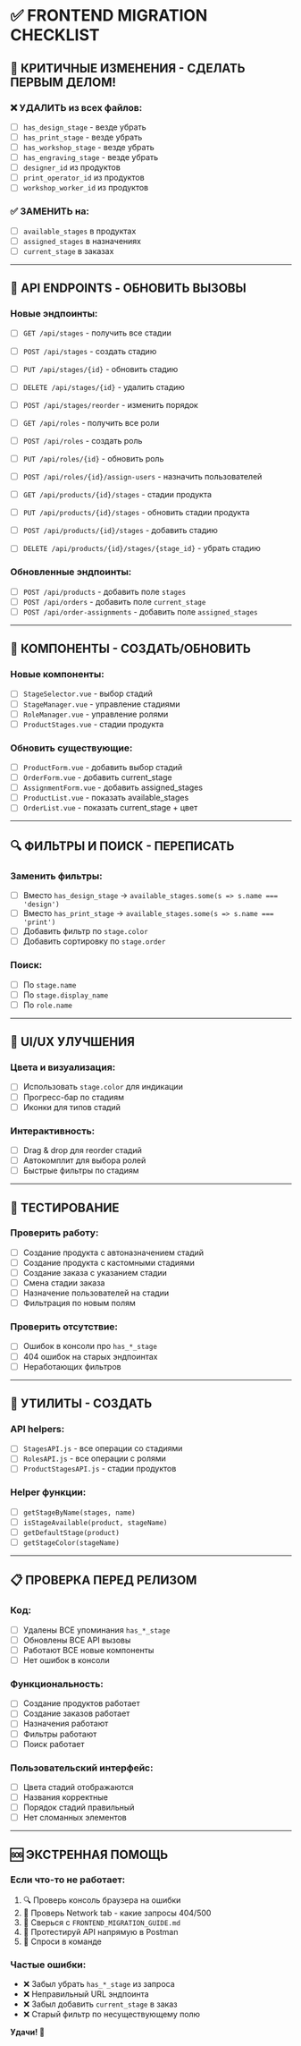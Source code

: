 # ✅ FRONTEND MIGRATION CHECKLIST

## 🚨 КРИТИЧНЫЕ ИЗМЕНЕНИЯ - СДЕЛАТЬ ПЕРВЫМ ДЕЛОМ!

### ❌ УДАЛИТЬ из всех файлов:

-   [ ] `has_design_stage` - везде убрать
-   [ ] `has_print_stage` - везде убрать
-   [ ] `has_workshop_stage` - везде убрать
-   [ ] `has_engraving_stage` - везде убрать
-   [ ] `designer_id` из продуктов
-   [ ] `print_operator_id` из продуктов
-   [ ] `workshop_worker_id` из продуктов

### ✅ ЗАМЕНИТЬ на:

-   [ ] `available_stages` в продуктах
-   [ ] `assigned_stages` в назначениях
-   [ ] `current_stage` в заказах

---

## 📡 API ENDPOINTS - ОБНОВИТЬ ВЫЗОВЫ

### Новые эндпоинты:

-   [ ] `GET /api/stages` - получить все стадии
-   [ ] `POST /api/stages` - создать стадию
-   [ ] `PUT /api/stages/{id}` - обновить стадию
-   [ ] `DELETE /api/stages/{id}` - удалить стадию
-   [ ] `POST /api/stages/reorder` - изменить порядок

-   [ ] `GET /api/roles` - получить все роли
-   [ ] `POST /api/roles` - создать роль
-   [ ] `PUT /api/roles/{id}` - обновить роль
-   [ ] `POST /api/roles/{id}/assign-users` - назначить пользователей

-   [ ] `GET /api/products/{id}/stages` - стадии продукта
-   [ ] `PUT /api/products/{id}/stages` - обновить стадии продукта
-   [ ] `POST /api/products/{id}/stages` - добавить стадию
-   [ ] `DELETE /api/products/{id}/stages/{stage_id}` - убрать стадию

### Обновленные эндпоинты:

-   [ ] `POST /api/products` - добавить поле `stages`
-   [ ] `POST /api/orders` - добавить поле `current_stage`
-   [ ] `POST /api/order-assignments` - добавить поле `assigned_stages`

---

## 🎨 КОМПОНЕНТЫ - СОЗДАТЬ/ОБНОВИТЬ

### Новые компоненты:

-   [ ] `StageSelector.vue` - выбор стадий
-   [ ] `StageManager.vue` - управление стадиями
-   [ ] `RoleManager.vue` - управление ролями
-   [ ] `ProductStages.vue` - стадии продукта

### Обновить существующие:

-   [ ] `ProductForm.vue` - добавить выбор стадий
-   [ ] `OrderForm.vue` - добавить current_stage
-   [ ] `AssignmentForm.vue` - добавить assigned_stages
-   [ ] `ProductList.vue` - показать available_stages
-   [ ] `OrderList.vue` - показать current_stage + цвет

---

## 🔍 ФИЛЬТРЫ И ПОИСК - ПЕРЕПИСАТЬ

### Заменить фильтры:

-   [ ] Вместо `has_design_stage` → `available_stages.some(s => s.name === 'design')`
-   [ ] Вместо `has_print_stage` → `available_stages.some(s => s.name === 'print')`
-   [ ] Добавить фильтр по `stage.color`
-   [ ] Добавить сортировку по `stage.order`

### Поиск:

-   [ ] По `stage.name`
-   [ ] По `stage.display_name`
-   [ ] По `role.name`

---

## 📱 UI/UX УЛУЧШЕНИЯ

### Цвета и визуализация:

-   [ ] Использовать `stage.color` для индикации
-   [ ] Прогресс-бар по стадиям
-   [ ] Иконки для типов стадий

### Интерактивность:

-   [ ] Drag & drop для reorder стадий
-   [ ] Автокомплит для выбора ролей
-   [ ] Быстрые фильтры по стадиям

---

## 🧪 ТЕСТИРОВАНИЕ

### Проверить работу:

-   [ ] Создание продукта с автоназначением стадий
-   [ ] Создание продукта с кастомными стадиями
-   [ ] Создание заказа с указанием стадии
-   [ ] Смена стадии заказа
-   [ ] Назначение пользователей на стадии
-   [ ] Фильтрация по новым полям

### Проверить отсутствие:

-   [ ] Ошибок в консоли про `has_*_stage`
-   [ ] 404 ошибок на старых эндпоинтах
-   [ ] Неработающих фильтров

---

## 🔧 УТИЛИТЫ - СОЗДАТЬ

### API helpers:

-   [ ] `StagesAPI.js` - все операции со стадиями
-   [ ] `RolesAPI.js` - все операции с ролями
-   [ ] `ProductStagesAPI.js` - стадии продуктов

### Helper функции:

-   [ ] `getStageByName(stages, name)`
-   [ ] `isStageAvailable(product, stageName)`
-   [ ] `getDefaultStage(product)`
-   [ ] `getStageColor(stageName)`

---

## 📋 ПРОВЕРКА ПЕРЕД РЕЛИЗОМ

### Код:

-   [ ] Удалены ВСЕ упоминания `has_*_stage`
-   [ ] Обновлены ВСЕ API вызовы
-   [ ] Работают ВСЕ новые компоненты
-   [ ] Нет ошибок в консоли

### Функциональность:

-   [ ] Создание продуктов работает
-   [ ] Создание заказов работает
-   [ ] Назначения работают
-   [ ] Фильтры работают
-   [ ] Поиск работает

### Пользовательский интерфейс:

-   [ ] Цвета стадий отображаются
-   [ ] Названия корректные
-   [ ] Порядок стадий правильный
-   [ ] Нет сломанных элементов

---

## 🆘 ЭКСТРЕННАЯ ПОМОЩЬ

### Если что-то не работает:

1. 🔍 Проверь консоль браузера на ошибки
2. 📡 Проверь Network tab - какие запросы 404/500
3. 📖 Сверься с `FRONTEND_MIGRATION_GUIDE.md`
4. 🧪 Протестируй API напрямую в Postman
5. 💬 Спроси в команде

### Частые ошибки:

-   ❌ Забыл убрать `has_*_stage` из запроса
-   ❌ Неправильный URL эндпоинта
-   ❌ Забыл добавить `current_stage` в заказ
-   ❌ Старый фильтр по несуществующему полю

**Удачи! 💪**

